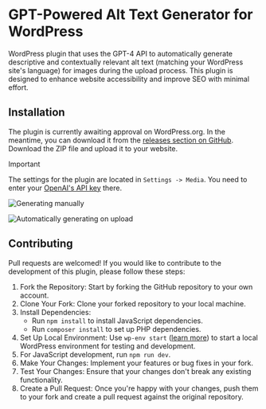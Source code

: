 # GPT-Powered Alt Text Generator for WordPress

WordPress plugin that uses the GPT-4 API to automatically generate descriptive and contextually relevant alt text (matching your WordPress site's language) for
images during the upload process. This plugin is designed to enhance website accessibility and improve SEO with minimal
effort.

## Installation

The plugin is currently awaiting approval on WordPress.org. In the meantime, you can download it from the [releases section on GitHub](https://github.com/android-com-pl/wp-ai-alt-generator/releases). Download the ZIP file and upload it to your website.

> [!IMPORTANT]  
> The settings for the plugin are located in `Settings -> Media`.
> You need to enter your [OpenAI's API key](https://platform.openai.com/api-keys) there.

![Generating manually](https://github.com/android-com-pl/wp-ai-alt-generator/assets/25438601/a221655e-ab9e-4a74-97c0-f6359ec1741c)

![Automatically generating on upload](https://github.com/android-com-pl/wp-ai-alt-generator/assets/25438601/d68179ad-4ed4-43b6-8d52-b2eeeb4b2534)

## Contributing

Pull requests are welcomed!
If you would like to contribute to the development of this plugin, please follow these steps:

1. Fork the Repository: Start by forking the GitHub repository to your own account.
2. Clone Your Fork: Clone your forked repository to your local machine.
3. Install Dependencies:
   - Run `npm install` to install JavaScript dependencies. 
   - Run `composer install` to set up PHP dependencies.
4. Set Up Local Environment: Use `wp-env start` ([learn more](https://developer.wordpress.org/block-editor/reference-guides/packages/packages-env/)) to start a local WordPress environment for testing and development.
5. For JavaScript development, run `npm run dev`.
6. Make Your Changes: Implement your features or bug fixes in your fork.
7. Test Your Changes: Ensure that your changes don't break any existing functionality.
8. Create a Pull Request: Once you're happy with your changes, push them to your fork and create a pull request against the original repository.
